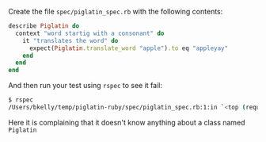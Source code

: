 Create the file `spec/piglatin_spec.rb` with the following contents:

```ruby
describe Piglatin do
  context "word startig with a consonant" do
    it "translates the word" do
      expect(Piglatin.translate_word "apple").to eq "appleyay"
    end
  end
end
```

And then run your test using `rspec` to see it fail:

```sh
$ rspec
/Users/bkelly/temp/piglatin-ruby/spec/piglatin_spec.rb:1:in `<top (required)>': uninitialized constant Piglatin (NameError)
```

Here it is complaining that it doesn't know anything about a class named `Piglatin`

